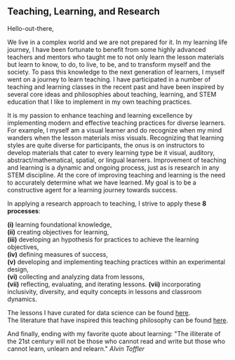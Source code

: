## Teaching, Learning, and Research

Hello-out-there,

We live in a complex world and we are not prepared for it. In my learning life journey, I have been fortunate to benefit from some highly advanced teachers and mentors who taught me to not only learn the lesson materials but learn to know, to do, to live, to be, and to transform myself and the society. To pass this knowledge to the next generation of learners, I myself went on a journey to learn teaching. I have participated in a number of teaching and learning classes in the recent past and have been inspired by several core ideas and philosophies about teaching, learning, and STEM education that I like to implement in my own teaching practices.

It is my passion to enhance teaching and learning excellence by implementing modern and effective teaching practices for diverse learners. For example, I myself am a visual learner and do recognize when my mind wanders when the lesson materials miss visuals. Recognizing that learning styles are quite diverse for participants, the onus is on instructors to develop materials that cater to every learning type be it visual, auditory, abstract/mathematical, spatial, or lingual learners. Improvement of teaching and learning is a dynamic and ongoing process, just as is research in any STEM discipline. At the core of improving teaching and learning is the need to accurately determine what we have learned. My goal is to be a constructive agent for a learning journey towards success. 

In applying a research approach to teaching, I strive to apply these **8 processes**: 
  
**(i)** learning foundational knowledge,   
**(ii)** creating objectives for learning,  
**(iii)** developing an hypothesis for practices to achieve the learning objectives,  
**(iv)** defining measures of success,  
**(v)** developing and implementing teaching practices within an experimental design,  
**(vi)** collecting and analyzing data from lessons,  
**(vii)** reflecting, evaluating, and iterating lessons. 
**(vii)** incorporating inclusivity, diversity, and equity concepts in lessons and classroom dynamics.     


The lessons I have curated for data science can be found [here](https://github.com/NoushinN/stem-ed/tree/master/Data%20Science%20Lessons).  
The literature that have inspired this teaching philosophy can be found [here](https://github.com/NoushinN/stem-ed/tree/master/Teaching%20Literature).  

And finally, ending with my favorite quote about learning: "The illiterate of the 21st century will not be those who cannot read and write but those who cannot learn, unlearn and relearn." _Alvin Toffler_
